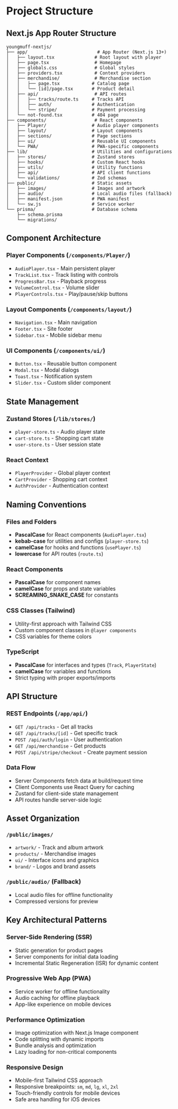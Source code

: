 # Project Structure

## Next.js App Router Structure
```
youngmuff-nextjs/
├── app/                          # App Router (Next.js 13+)
│   ├── layout.tsx               # Root layout with player
│   ├── page.tsx                 # Homepage
│   ├── globals.css              # Global styles
│   ├── providers.tsx            # Context providers
│   ├── merchandise/             # Merchandise section
│   │   ├── page.tsx            # Catalog page
│   │   └── [id]/page.tsx       # Product detail
│   ├── api/                     # API routes
│   │   ├── tracks/route.ts     # Tracks API
│   │   ├── auth/               # Authentication
│   │   └── stripe/             # Payment processing
│   └── not-found.tsx           # 404 page
├── components/                  # React components
│   ├── Player/                 # Audio player components
│   ├── layout/                 # Layout components
│   ├── sections/               # Page sections
│   ├── ui/                     # Reusable UI components
│   └── PWA/                    # PWA-specific components
├── lib/                        # Utilities and configurations
│   ├── stores/                 # Zustand stores
│   ├── hooks/                  # Custom React hooks
│   ├── utils/                  # Utility functions
│   ├── api/                    # API client functions
│   └── validations/            # Zod schemas
├── public/                     # Static assets
│   ├── images/                 # Images and artwork
│   ├── audio/                  # Local audio files (fallback)
│   ├── manifest.json           # PWA manifest
│   └── sw.js                   # Service worker
└── prisma/                     # Database schema
    ├── schema.prisma
    └── migrations/
```

## Component Architecture

### Player Components (`/components/Player/`)
- `AudioPlayer.tsx` - Main persistent player
- `TrackList.tsx` - Track listing with controls
- `ProgressBar.tsx` - Playback progress
- `VolumeControl.tsx` - Volume slider
- `PlayerControls.tsx` - Play/pause/skip buttons

### Layout Components (`/components/layout/`)
- `Navigation.tsx` - Main navigation
- `Footer.tsx` - Site footer
- `Sidebar.tsx` - Mobile sidebar menu

### UI Components (`/components/ui/`)
- `Button.tsx` - Reusable button component
- `Modal.tsx` - Modal dialogs
- `Toast.tsx` - Notification system
- `Slider.tsx` - Custom slider component

## State Management

### Zustand Stores (`/lib/stores/`)
- `player-store.ts` - Audio player state
- `cart-store.ts` - Shopping cart state
- `user-store.ts` - User session state

### React Context
- `PlayerProvider` - Global player context
- `CartProvider` - Shopping cart context
- `AuthProvider` - Authentication context

## Naming Conventions

### Files and Folders
- **PascalCase** for React components (`AudioPlayer.tsx`)
- **kebab-case** for utilities and configs (`player-store.ts`)
- **camelCase** for hooks and functions (`usePlayer.ts`)
- **lowercase** for API routes (`route.ts`)

### React Components
- **PascalCase** for component names
- **camelCase** for props and state variables
- **SCREAMING_SNAKE_CASE** for constants

### CSS Classes (Tailwind)
- Utility-first approach with Tailwind CSS
- Custom component classes in `@layer components`
- CSS variables for theme colors

### TypeScript
- **PascalCase** for interfaces and types (`Track`, `PlayerState`)
- **camelCase** for variables and functions
- Strict typing with proper exports/imports

## API Structure

### REST Endpoints (`/app/api/`)
- `GET /api/tracks` - Get all tracks
- `GET /api/tracks/[id]` - Get specific track
- `POST /api/auth/login` - User authentication
- `GET /api/merchandise` - Get products
- `POST /api/stripe/checkout` - Create payment session

### Data Flow
- Server Components fetch data at build/request time
- Client Components use React Query for caching
- Zustand for client-side state management
- API routes handle server-side logic

## Asset Organization

### `/public/images/`
- `artwork/` - Track and album artwork
- `products/` - Merchandise images
- `ui/` - Interface icons and graphics
- `brand/` - Logos and brand assets

### `/public/audio/` (Fallback)
- Local audio files for offline functionality
- Compressed versions for preview

## Key Architectural Patterns

### Server-Side Rendering (SSR)
- Static generation for product pages
- Server components for initial data loading
- Incremental Static Regeneration (ISR) for dynamic content

### Progressive Web App (PWA)
- Service worker for offline functionality
- Audio caching for offline playback
- App-like experience on mobile devices

### Performance Optimization
- Image optimization with Next.js Image component
- Code splitting with dynamic imports
- Bundle analysis and optimization
- Lazy loading for non-critical components

### Responsive Design
- Mobile-first Tailwind CSS approach
- Responsive breakpoints: `sm`, `md`, `lg`, `xl`, `2xl`
- Touch-friendly controls for mobile devices
- Safe area handling for iOS devices